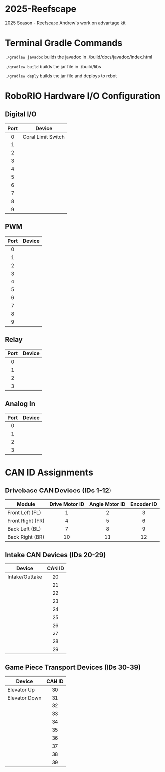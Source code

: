 # 2025-Reefscape
2025 Season - Reefscape
Andrew's work on advantage kit

# Terminal Gradle Commands
`./gradlew javadoc` builds the javadoc in ./build/docs/javadoc/index.html

`./gradlew build` builds the jar file in ./build/libs

`./gradlew deply` builds the jar file and deploys to robot

# RoboRIO Hardware I/O Configuration
## Digital I/O
| Port  | Device                 |
|:-----:|------------------------|
| 0     | Coral Limit Switch     |
| 1     |                        |
| 2     |                        |
| 3     |                        |
| 4     |                        |
| 5     |                        |
| 6     |                        |
| 7     |                        |
| 8     |                        |
| 9     |                        |

## PWM
| Port  | Device                 |
|:-----:|------------------------|
| 0     |                        |
| 1     |                        |
| 2     |                        |
| 3     |                        |
| 4     |                        |
| 5     |                        |
| 6     |                        |
| 7     |                        |
| 8     |                        |
| 9     |                        |

## Relay
| Port  | Device                 |
|:-----:|------------------------|
| 0     |                        |
| 1     |                        |
| 2     |                        |
| 3     |                        |


## Analog In
| Port  | Device                 |
|:-----:|------------------------|
| 0     |                        |
| 1     |                        |
| 2     |                        |
| 3     |                        |


# CAN ID Assignments
## Drivebase CAN Devices (IDs 1-12)
| Module           | Drive Motor ID | Angle Motor ID | Encoder ID |
|------------------|:--------------:|:--------------:|:----------:|
| Front Left (FL)  | 1              | 2              | 3          |
| Front Right (FR) | 4              | 5              | 6          |
| Back Left (BL)   | 7              | 8              | 9          |
| Back Right (BR)  | 10             | 11             | 12         |

## Intake CAN Devices (IDs 20-29)
| Device           | CAN ID   |
|------------------|:--------:|
| Intake/Outtake   | 20       |
|                  | 21       |
|                  | 22       |
|                  | 23       |
|                  | 24       |
|                  | 25       |
|                  | 26       |
|                  | 27       |
|                  | 28       |
|                  | 29       |

## Game Piece Transport Devices (IDs 30-39)
| Device           | CAN ID   |
|------------------|:--------:|
| Elevator Up      | 30       |
| Elevator Down    | 31       |
|                  | 32       |
|                  | 33       |
|                  | 34       |
|                  | 35       |
|                  | 36       |
|                  | 37       |
|                  | 38       |
|                  | 39       |
